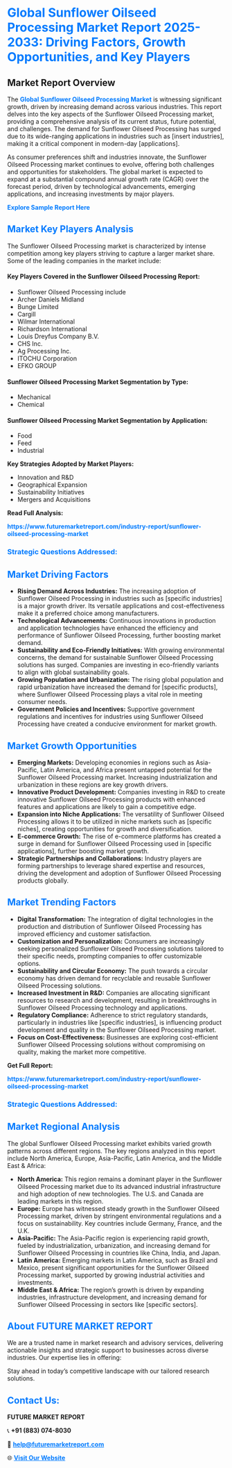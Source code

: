 <h1 style="color: #007BFF;">Global Sunflower Oilseed Processing Market Report 2025-2033: Driving Factors, Growth Opportunities, and Key Players</h1>

<section id="overview">
<h2>Market Report Overview</h2>
<p>The <a href="https://www.futuremarketreport.com/industry-report/sunflower-oilseed-processing-market" style="color: #007BFF; text-decoration: none;"><strong>Global Sunflower Oilseed Processing Market</strong></a> is witnessing significant growth, driven by increasing demand across various industries. This report delves into the key aspects of the Sunflower Oilseed Processing market, providing a comprehensive analysis of its current status, future potential, and challenges. The demand for Sunflower Oilseed Processing has surged due to its wide-ranging applications in industries such as [insert industries], making it a critical component in modern-day [applications].</p>
<p>As consumer preferences shift and industries innovate, the Sunflower Oilseed Processing market continues to evolve, offering both challenges and opportunities for stakeholders. The global market is expected to expand at a substantial compound annual growth rate (CAGR) over the forecast period, driven by technological advancements, emerging applications, and increasing investments by major players.</p>
</section>

<section id="overview">
<p><a href="https://www.futuremarketreport.com/request-sample/reportId=101200" style="color: #007BFF; text-decoration: none;"><strong>Explore Sample Report Here</strong></a></p>
</section>

<section id="key-players">
<h2 style="color: #007BFF;">Market Key Players Analysis</h2>
<p>The Sunflower Oilseed Processing market is characterized by intense competition among key players striving to capture a larger market share. Some of the leading companies in the market include:</p>
<h4>Key Players Covered in the Sunflower Oilseed Processing Report:</h4>
<ul><li>Sunflower Oilseed Processing include</li><li>Archer Daniels Midland</li><li>Bunge Limited</li><li>Cargill</li><li>Wilmar International</li><li>Richardson International</li><li>Louis Dreyfus Company B.V.</li><li>CHS Inc.</li><li>Ag Processing Inc.</li><li>ITOCHU Corporation</li><li>EFKO GROUP</li></ul>
<h4>Sunflower Oilseed Processing Market Segmentation by Type:</h4>
<ul><li>Mechanical</li><li>Chemical</li></ul>

<h4>Sunflower Oilseed Processing Market Segmentation by Application:</h4>
<ul><li>Food</li><li>Feed</li><li>Industrial</li></ul>
<p><strong>Key Strategies Adopted by Market Players:</strong></p>
<ul>
<li>Innovation and R&D</li>
<li>Geographical Expansion</li>
<li>Sustainability Initiatives</li>
<li>Mergers and Acquisitions</li>
</ul>
</section>

<section>
<p><strong>Read Full Analysis: </strong></p><a href="https://www.futuremarketreport.com/industry-report/sunflower-oilseed-processing-market" style="color: #007BFF; text-decoration: none;"><strong>https://www.futuremarketreport.com/industry-report/sunflower-oilseed-processing-market</strong></a>
<h3 style="color: #007BFF;">Strategic Questions Addressed:</h3>
</section>

<section id="driving-factors">
<h2 style="color: #007BFF;">Market Driving Factors</h2>
<ul>
<li><strong>Rising Demand Across Industries:</strong> The increasing adoption of Sunflower Oilseed Processing in industries such as [specific industries] is a major growth driver. Its versatile applications and cost-effectiveness make it a preferred choice among manufacturers.</li>
<li><strong>Technological Advancements:</strong> Continuous innovations in production and application technologies have enhanced the efficiency and performance of Sunflower Oilseed Processing, further boosting market demand.</li>
<li><strong>Sustainability and Eco-Friendly Initiatives:</strong> With growing environmental concerns, the demand for sustainable Sunflower Oilseed Processing solutions has surged. Companies are investing in eco-friendly variants to align with global sustainability goals.</li>
<li><strong>Growing Population and Urbanization:</strong> The rising global population and rapid urbanization have increased the demand for [specific products], where Sunflower Oilseed Processing plays a vital role in meeting consumer needs.</li>
<li><strong>Government Policies and Incentives:</strong> Supportive government regulations and incentives for industries using Sunflower Oilseed Processing have created a conducive environment for market growth.</li>
</ul>
</section>

<section id="growth-opportunities">
<h2 style="color: #007BFF;">Market Growth Opportunities</h2>
<ul>
<li><strong>Emerging Markets:</strong> Developing economies in regions such as Asia-Pacific, Latin America, and Africa present untapped potential for the Sunflower Oilseed Processing market. Increasing industrialization and urbanization in these regions are key growth drivers.</li>
<li><strong>Innovative Product Development:</strong> Companies investing in R&D to create innovative Sunflower Oilseed Processing products with enhanced features and applications are likely to gain a competitive edge.</li>
<li><strong>Expansion into Niche Applications:</strong> The versatility of Sunflower Oilseed Processing allows it to be utilized in niche markets such as [specific niches], creating opportunities for growth and diversification.</li>
<li><strong>E-commerce Growth:</strong> The rise of e-commerce platforms has created a surge in demand for Sunflower Oilseed Processing used in [specific applications], further boosting market growth.</li>
<li><strong>Strategic Partnerships and Collaborations:</strong> Industry players are forming partnerships to leverage shared expertise and resources, driving the development and adoption of Sunflower Oilseed Processing products globally.</li>
</ul>
</section>

<section id="trending-factors">
<h2 style="color: #007BFF;">Market Trending Factors</h2>
<ul>
<li><strong>Digital Transformation:</strong> The integration of digital technologies in the production and distribution of Sunflower Oilseed Processing has improved efficiency and customer satisfaction.</li>
<li><strong>Customization and Personalization:</strong> Consumers are increasingly seeking personalized Sunflower Oilseed Processing solutions tailored to their specific needs, prompting companies to offer customizable options.</li>
<li><strong>Sustainability and Circular Economy:</strong> The push towards a circular economy has driven demand for recyclable and reusable Sunflower Oilseed Processing solutions.</li>
<li><strong>Increased Investment in R&D:</strong> Companies are allocating significant resources to research and development, resulting in breakthroughs in Sunflower Oilseed Processing technology and applications.</li>
<li><strong>Regulatory Compliance:</strong> Adherence to strict regulatory standards, particularly in industries like [specific industries], is influencing product development and quality in the Sunflower Oilseed Processing market.</li>
<li><strong>Focus on Cost-Effectiveness:</strong> Businesses are exploring cost-efficient Sunflower Oilseed Processing solutions without compromising on quality, making the market more competitive.</li>
</ul>
</section>

<section>
<p><strong>Get Full Report: </strong></p><a href="https://www.futuremarketreport.com/industry-report/sunflower-oilseed-processing-market" style="color: #007BFF; text-decoration: none;"><strong>https://www.futuremarketreport.com/industry-report/sunflower-oilseed-processing-market</strong></a>
<h3 style="color: #007BFF;">Strategic Questions Addressed:</h3>
</section>


<section id="regional-analysis">
<h2 style="color: #007BFF;">Market Regional Analysis</h2>
<p>The global Sunflower Oilseed Processing market exhibits varied growth patterns across different regions. The key regions analyzed in this report include North America, Europe, Asia-Pacific, Latin America, and the Middle East & Africa:</p>
<ul>
<li><strong>North America:</strong> This region remains a dominant player in the Sunflower Oilseed Processing market due to its advanced industrial infrastructure and high adoption of new technologies. The U.S. and Canada are leading markets in this region.</li>
<li><strong>Europe:</strong> Europe has witnessed steady growth in the Sunflower Oilseed Processing market, driven by stringent environmental regulations and a focus on sustainability. Key countries include Germany, France, and the U.K.</li>
<li><strong>Asia-Pacific:</strong> The Asia-Pacific region is experiencing rapid growth, fueled by industrialization, urbanization, and increasing demand for Sunflower Oilseed Processing in countries like China, India, and Japan.</li>
<li><strong>Latin America:</strong> Emerging markets in Latin America, such as Brazil and Mexico, present significant opportunities for the Sunflower Oilseed Processing market, supported by growing industrial activities and investments.</li>
<li><strong>Middle East & Africa:</strong> The region’s growth is driven by expanding industries, infrastructure development, and increasing demand for Sunflower Oilseed Processing in sectors like [specific sectors].</li>
</ul>
</section>

<footer>
<h2 style="color: #007BFF;">About FUTURE MARKET REPORT</h2>
<p>We are a trusted name in market research and advisory services, delivering actionable insights and strategic support to businesses across diverse industries. Our expertise lies in offering:</p>

<p>Stay ahead in today’s competitive landscape with our tailored research solutions.</p>

<h2 style="color: #007BFF;">Contact Us:</h2>
<p><strong>FUTURE MARKET REPORT</strong></p>
<p>📞 <strong>+91 (883) 074-8030</strong></p>
<p>📧 <strong><a href="mailto:help@futuremarketreport.com" style="color: #007BFF;">help@futuremarketreport.com</a></strong></p>
<p>🌐 <strong><a href="https://www.futuremarketreport.com/" style="color: #007BFF;">Visit Our Website</a></strong></p>
</footer>